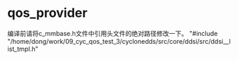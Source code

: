 # qos_provider

编译前请将c_mmbase.h文件中引用头文件的绝对路径修改一下。
"#include "/home/dong/work/09_cyc_qos_test_3/cyclonedds/src/core/ddsi/src/ddsi__list_tmpl.h"
